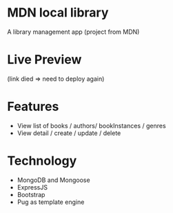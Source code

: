 # MDN local library

A library management app (project from MDN)

# Live Preview

(link died => need to deploy again)

# Features

- View list of books / authors/ bookInstances / genres
- View detail / create / update / delete

# Technology

- MongoDB and Mongoose
- ExpressJS
- Bootstrap
- Pug as template engine
